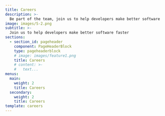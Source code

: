 ```yaml
---
title: Careers
description: >-
  Be part of the team, join us to help developers make better software faster
image: images/S-2.png
subtitle: >-
  Join us to help developers make better software faster
sections:
  - section_id: pageheader
    component: PageHeaderBlock
    type: pageheaderblock
    # image: images/feature1.png
    title: Careers
    # content: >-
    #   text...
menus:
  main:
    weight: 2
    title: Careers
  secondary:
    weight: 2
    title: Careers
template: careers
---
```

